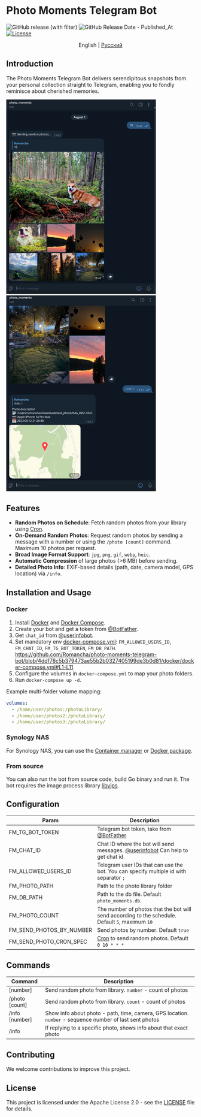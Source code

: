 # Photo Moments Telegram Bot

![GitHub release (with filter)](https://img.shields.io/github/v/release/Romancha/photo-moments-telegram-bot)
![GitHub Release Date - Published_At](https://img.shields.io/github/release-date/romancha/photo-moments-telegram-bot)
[![License](https://img.shields.io/badge/license-Apache%202.0-blue.svg)](https://github.com/Romancha/photo-moments-telegram-bot/blob/master/LICENSE)

<p align="center">
  <span>English</span> |
  <a href="https://github.com/Romancha/photo-moments-telegram-bot/tree/master/lang/ru#photo-moments-telegram-bot">Русский</a>
</p>

## Introduction

The Photo Moments Telegram Bot delivers serendipitous snapshots from your personal collection straight to Telegram,
enabling you to fondly reminisce about cherished memories.

<img src="images/example_photo.jpg" width="400px">
<img src="images/example_photo_info.jpg" width="400px">

## Features

- **Random Photos on Schedule**: Fetch random photos from your library using [Cron](https://en.wikipedia.org/wiki/Cron).
- **On-Demand Random Photos**: Request random photos by sending a message with a number or using the `/photo [count]`
  command. Maximum 10 photos per request.
- **Broad Image Format Support**: `jpg`, `png`, `gif`, `webp`, `heic`.
- **Automatic Compression** of large photos (>6 MB) before sending.
- **Detailed Photo Info**: EXIF-based details (path, date, camera model, GPS location) via `/info`.

## Installation and Usage

### Docker

1. Install [Docker](https://docs.docker.com/get-docker/) and [Docker Compose](https://docs.docker.com/compose/install/).
2. Create your bot and get a token from [@BotFather](https://t.me/BotFather).
3. Get `chat_id` from [@userinfobot](https://t.me/userinfobot).
4. Set mandatory
   env [docker-compose.yml](/docker/docker-compose.yml): ``FM_ALLOWED_USERS_ID``, ``FM_CHAT_ID``, ``FM_TG_BOT_TOKEN``,
   ``FM_DB_PATH``.
   https://github.com/Romancha/photo-moments-telegram-bot/blob/4ddf78c5b379473ae55b2b0327405199de3b0d81/docker/docker-compose.yml#L1-L11
5. Configure the volumes in `docker-compose.yml` to map your photo folders.
6. Run `docker-compose up -d`.

Example multi-folder volume mapping:

```yaml
volumes:
  - /home/user/photos:/photoLibrary/
  - /home/user/photos2:/photoLibrary/
  - /home/user/photos3:/photoLibrary/
```

### Synology NAS

For Synology NAS, you can use the [Container manager](https://www.synology.com/en-us/dsm/packages/ContainerManager)
or [Docker package](https://www.synology.com/en-us/dsm/packages/Docker).

### From source

You can also run the bot from source code, build Go binary and run it. The bot requires the image process
library [libvips](https://www.libvips.org/).

## Configuration

| Param                    | Description                                                                                                |
|--------------------------|------------------------------------------------------------------------------------------------------------|
| FM_TG_BOT_TOKEN          | Telegram bot token, take from [@BotFather](https://t.me/BotFather)                                         |
| FM_CHAT_ID               | Chat ID where the bot will send messages. [@userinfobot](https://t.me/userinfobot) Can help to get chat id |
| FM_ALLOWED_USERS_ID      | Telegram user IDs that can use the bot. You can specify multiple id with separator ``;``                   |
| FM_PHOTO_PATH            | Path to the photo library folder                                                                           |
| FM_DB_PATH               | Path to the db file. Default ``photo_moments.db``.                                                         |
| FM_PHOTO_COUNT           | The number of photos that the bot will send according to the schedule. Default ``5``, maximum ``10``       |
| FM_SEND_PHOTOS_BY_NUMBER | Send photos by number. Default ``true``                                                                    |
| FM_SEND_PHOTO_CRON_SPEC  | [Cron](https://en.wikipedia.org/wiki/Cron) to send random photos. Default ``0 10 * * *``                   |

## Commands

| Command        | Description                                                                                                |
|----------------|------------------------------------------------------------------------------------------------------------|
| [number]       | Send random photo from library. ``number`` - count of photos                                               |
| /photo [count] | Send random photo from library. ``count`` - count of photos                                                |
| /info [number] | Show info about photo - path, time, camera, GPS location. ``number`` - sequence number of last sent photos |
| /info          | If replying to a specific photo, shows info about that exact photo                                         |

## Contributing

We welcome contributions to improve this project.

## License

This project is licensed under the Apache License 2.0 - see the [LICENSE](LICENSE) file for details.